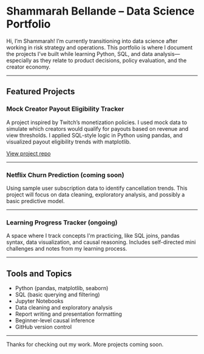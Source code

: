 # Shammarah Bellande – Data Science Portfolio

Hi, I’m Shammarah! I’m currently transitioning into data science after working in risk strategy and operations. This portfolio is where I document the projects I’ve built while learning Python, SQL, and data analysis—especially as they relate to product decisions, policy evaluation, and the creator economy.

---

## Featured Projects

### Mock Creator Payout Eligibility Tracker  
A project inspired by Twitch’s monetization policies. I used mock data to simulate which creators would qualify for payouts based on revenue and view thresholds. I applied SQL-style logic in Python using pandas, and visualized payout eligibility trends with matplotlib.

[View project repo](https://github.com/sbellande/mock-creator-payout-eligibility)

---

### Netflix Churn Prediction (coming soon)  
Using sample user subscription data to identify cancellation trends. This project will focus on data cleaning, exploratory analysis, and possibly a basic predictive model.

---

### Learning Progress Tracker (ongoing)  
A space where I track concepts I'm practicing, like SQL joins, pandas syntax, data visualization, and causal reasoning. Includes self-directed mini challenges and notes from my learning process.

---

## Tools and Topics  
- Python (pandas, matplotlib, seaborn)  
- SQL (basic querying and filtering)  
- Jupyter Notebooks  
- Data cleaning and exploratory analysis  
- Report writing and presentation formatting  
- Beginner-level causal inference  
- GitHub version control

---

Thanks for checking out my work. More projects coming soon.
